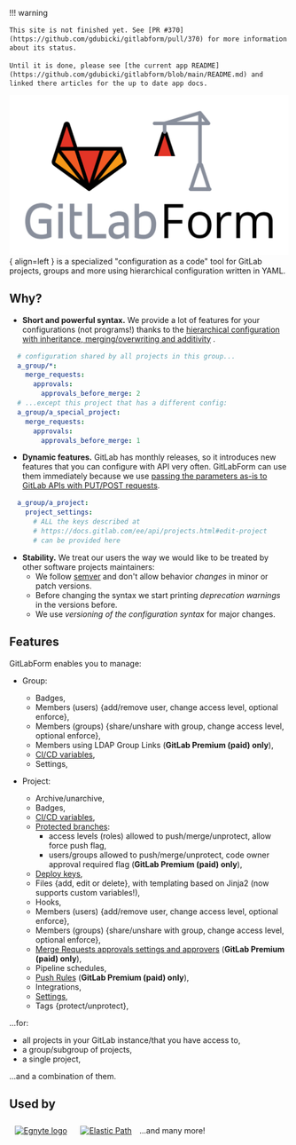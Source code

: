 !!! warning

    This site is not finished yet. See [PR #370](https://github.com/gdubicki/gitlabform/pull/370) for more information about its status.

    Until it is done, please see [the current app README](https://github.com/gdubicki/gitlabform/blob/main/README.md) and linked there articles for the up to date app docs.


![GitLabForm logo](https://raw.githubusercontent.com/gdubicki/gitlabform/main/docs/gitlabform-logo.png){ align=left } 
is a specialized "configuration as a code" tool for GitLab projects, groups and more
using hierarchical configuration written in YAML.


## Why?

* **Short and powerful syntax.** We provide a lot of features for your configurations (not programs!) thanks to the [hierarchical configuration with inheritance, merging/overwriting and additivity](main_concepts.md#hierarchical-merged-and-overridable-configuration) .
```yaml
  # configuration shared by all projects in this group...
  a_group/*:
    merge_requests:
      approvals:
        approvals_before_merge: 2
  # ...except this project that has a different config:
  a_group/a_special_project:
    merge_requests:
      approvals:
        approvals_before_merge: 1
```

* **Dynamic features.** GitLab has monthly releases, so it introduces new features that you can configure with API very often. GitLabForm can use them immediately because we use [passing the parameters as-is to GitLab APIs with PUT/POST requests](main_concepts.md#raw-parameters-passing).
```yaml
  a_group/a_project:
    project_settings:
      # ALL the keys described at
      # https://docs.gitlab.com/ee/api/projects.html#edit-project
      # can be provided here
```

* **Stability.** We treat our users the way we would like to be treated by other software projects maintainers:
    * We follow [semver](https://semver.org/) and don't allow behavior _changes_ in minor or patch versions.
    * Before changing the syntax we start printing _deprecation warnings_ in the versions before.
    * We use _versioning of the configuration syntax_ for major changes.

## Features

GitLabForm enables you to manage:

* Group:
    * Badges,
    * Members (users) {add/remove user, change access level, optional enforce},
    * Members (groups) {share/unshare with group, change access level, optional enforce},
    * Members using LDAP Group Links (**GitLab Premium (paid) only**),
    * [CI/CD variables](reference/ci_cd_variables.md),
    * Settings,

* Project:
    * Archive/unarchive,
    * Badges,
    * [CI/CD variables](reference/ci_cd_variables.md),
    * [Protected branches](reference/protected_branches.md):
        * access levels (roles) allowed to push/merge/unprotect, allow force push flag,
        * users/groups allowed to push/merge/unprotect, code owner approval required flag (**GitLab Premium (paid) only**),
    * [Deploy keys](reference/deploy_keys.md),
    * Files {add, edit or delete}, with templating based on Jinja2 (now supports custom variables!),
    * Hooks,
    * Members (users) {add/remove user, change access level, optional enforce},
    * Members (groups) {share/unshare with group, change access level, optional enforce},
    * [Merge Requests approvals settings and approvers](reference/merge_requests.md) (**GitLab Premium (paid) only**),
    * Pipeline schedules,
    * [Push Rules](reference/push_rules.md) (**GitLab Premium (paid) only**),
    * Integrations,
    * [Settings](reference/project_settings.md),
    * Tags {protect/unprotect},

...for:

* all projects in your GitLab instance/that you have access to,
* a group/subgroup of projects,
* a single project,

...and a combination of them.

## Used by

<a href="https://www.egnyte.com" target="_blank"><img src="https://www.egnyte.com/themes/custom/egnyte/logo.svg" width="130px" style="margin: 10px" alt="Egnyte logo"></a>
<a href="https://www.elasticpath.com" target="_blank"><img src="https://www.elasticpath.com/themes/custom/bootstrap_sass/logo.svg" width="130px" style="margin: 10px" alt="Elastic Path" /></a> ...and many more!
